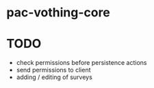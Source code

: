 # pac-vothing-core

# TODO
- check permissions before persistence actions
- send permissions to client
- adding / editing of surveys